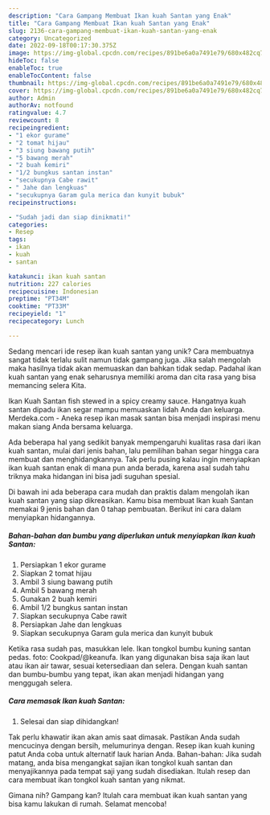 ```yaml
---
description: "Cara Gampang Membuat Ikan kuah Santan yang Enak"
title: "Cara Gampang Membuat Ikan kuah Santan yang Enak"
slug: 2136-cara-gampang-membuat-ikan-kuah-santan-yang-enak
category: Uncategorized
date: 2022-09-18T00:17:30.375Z
image: https://img-global.cpcdn.com/recipes/891be6a0a7491e79/680x482cq70/ikan-kuah-santan-foto-resep-utama.jpg
hideToc: false
enableToc: true
enableTocContent: false
thumbnail: https://img-global.cpcdn.com/recipes/891be6a0a7491e79/680x482cq70/ikan-kuah-santan-foto-resep-utama.jpg
cover: https://img-global.cpcdn.com/recipes/891be6a0a7491e79/680x482cq70/ikan-kuah-santan-foto-resep-utama.jpg
author: Admin
authorAv: notfound
ratingvalue: 4.7
reviewcount: 8
recipeingredient:
- "1 ekor gurame"
- "2 tomat hijau"
- "3 siung bawang putih"
- "5 bawang merah"
- "2 buah kemiri"
- "1/2 bungkus santan instan"
- "secukupnya Cabe rawit"
- " Jahe dan lengkuas"
- "secukupnya Garam gula merica dan kunyit bubuk"
recipeinstructions:

- "Sudah jadi dan siap dinikmati!"
categories:
- Resep
tags:
- ikan
- kuah
- santan

katakunci: ikan kuah santan 
nutrition: 227 calories
recipecuisine: Indonesian
preptime: "PT34M"
cooktime: "PT33M"
recipeyield: "1"
recipecategory: Lunch

---
```





Sedang mencari ide resep ikan kuah santan yang unik? Cara membuatnya sangat tidak terlalu sulit namun tidak gampang juga. Jika salah mengolah maka hasilnya tidak akan memuaskan dan bahkan tidak sedap. Padahal ikan kuah santan yang enak seharusnya memiliki aroma dan cita rasa yang bisa memancing selera Kita.





Ikan Kuah Santan fish stewed in a spicy creamy sauce. Hangatnya kuah santan dipadu ikan segar mampu memuaskan lidah Anda dan keluarga. Merdeka.com - Aneka resep ikan masak santan bisa menjadi inspirasi menu makan siang Anda bersama keluarga.

Ada beberapa hal yang sedikit banyak mempengaruhi kualitas rasa dari ikan kuah santan, mulai dari jenis bahan, lalu pemilihan bahan segar hingga cara membuat dan menghidangkannya. Tak perlu pusing kalau ingin menyiapkan ikan kuah santan enak di mana pun anda berada, karena asal sudah tahu triknya maka hidangan ini bisa jadi suguhan spesial.






Di bawah ini ada beberapa cara mudah dan praktis dalam mengolah ikan kuah santan yang siap dikreasikan. Kamu bisa membuat Ikan kuah Santan memakai 9 jenis bahan dan 0 tahap pembuatan. Berikut ini cara dalam menyiapkan hidangannya.

<!--inarticleads1-->

##### Bahan-bahan dan bumbu yang diperlukan untuk menyiapkan Ikan kuah Santan:

1. Persiapkan 1 ekor gurame
1. Siapkan 2 tomat hijau
1. Ambil 3 siung bawang putih
1. Ambil 5 bawang merah
1. Gunakan 2 buah kemiri
1. Ambil 1/2 bungkus santan instan
1. Siapkan secukupnya Cabe rawit
1. Persiapkan  Jahe dan lengkuas
1. Siapkan secukupnya Garam gula merica dan kunyit bubuk


Ketika rasa sudah pas, masukkan lele. Ikan tongkol bumbu kuning santan pedas. foto: Cookpad/@keanufa. Ikan yang digunakan bisa saja ikan laut atau ikan air tawar, sesuai ketersediaan dan selera. Dengan kuah santan dan bumbu-bumbu yang tepat, ikan akan menjadi hidangan yang menggugah selera. 

<!--inarticleads2-->

##### Cara memasak Ikan kuah Santan:


1. Selesai dan siap dihidangkan!

Tak perlu khawatir ikan akan amis saat dimasak. Pastikan Anda sudah mencucinya dengan bersih, melumurinya dengan. Resep ikan kuah kuning patut Anda coba untuk alternatif lauk harian Anda. Bahan-bahan: Jika sudah matang, anda bisa mengangkat sajian ikan tongkol kuah santan dan menyajikannya pada tempat saji yang sudah disediakan. Itulah resep dan cara membuat ikan tongkol kuah santan yang nikmat. 

Gimana nih? Gampang kan? Itulah cara membuat ikan kuah santan yang bisa kamu lakukan di rumah. Selamat mencoba!
